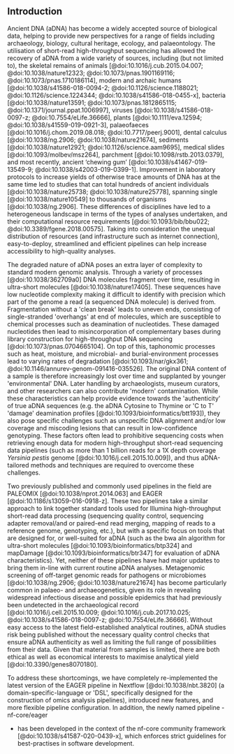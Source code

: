 ## Introduction

Ancient DNA (aDNA) has become a widely accepted source of biological data,
helping to provide new perspectives for a range of fields including archaeology,
biology, cultural heritage, ecology, and palaeontology. The utilisation of
short-read high-throughput sequencing has allowed the recovery of aDNA from a
wide variety of sources, including (but not limited to), the skeletal remains of
animals [@doi:10.1016/j.cub.2015.04.007; @doi:10.1038/nature12323;
@doi:10.1073/pnas.1901169116; @doi:10.1073/pnas.1710186114], modern and archaic
humans [@doi:10.1038/s41586-018-0094-2; @doi:10.1126/science.1188021;
@doi:10.1126/science.1224344; @doi:10.1038/s41586-018-0455-x], bacteria
[@doi:10.1038/nature13591; @doi:10.1073/pnas.1812865115;
@doi:10.1371/journal.ppat.1006997], viruses [@doi:10.1038/s41586-018-0097-z;
@doi:10.7554/eLife.36666], plants [@doi:10.1111/eva.12594;
@doi:10.1038/s41559-019-0921-3], palaeofaeces [@doi:10.1016/j.chom.2019.08.018;
@doi:10.7717/peerj.9001], dental calculus [@doi:10.1038/ng.2906;
@doi:10.1038/nature21674], sediments [@doi:10.1038/nature12921;
@doi:10.1126/science.aam9695], medical slides [@doi:10.1093/molbev/msz264],
parchment [@doi:10.1098/rstb.2013.0379], and most recently, ancient ‘chewing
gum’ [@doi:10.1038/s41467-019-13549-9; @doi:10.1038/s42003-019-0399-1].
Improvement in laboratory protocols to increase yields of otherwise trace
amounts of DNA has at the same time led to studies that can total hundreds of
ancient individuals [@doi:10.1038/nature25738; @doi:10.1038/nature25778],
spanning single [@doi:10.1038/nature10549] to thousands of organisms
[@doi:10.1038/ng.2906]. These differences of disciplines have led to a
heterogeneous landscape in terms of the types of analyses undertaken, and their
computational resource requirements [@doi:10.1093/bib/bbu022;
@doi:10.3389/fgene.2018.00575]. Taking into consideration the unequal
distribution of resources (and infrastructure such as internet connection),
easy-to-deploy, streamlined and efficient pipelines can help increase
accessibility to high-quality analyses.

The degraded nature of aDNA poses an extra layer of complexity to standard
modern genomic analysis. Through a variety of processes [@doi:10.1038/362709a0]
DNA molecules fragment over time, resulting in ultra-short molecules
[@doi:10.1038/nature17405]. These sequences have low nucleotide complexity
making it difficult to identify with precision which part of the genome a read
(a sequenced DNA molecule) is derived from. Fragmentation without a 'clean
break' leads to uneven ends, consisting of single-stranded 'overhangs' at end of
molecules, which are susceptible to chemical processes such as deamination of
nucleotides. These damaged nucleotides then lead to misincorporation of
complementary bases during library construction for high-throughput DNA
sequencing [@doi:10.1073/pnas.0704665104]. On top of this, taphonomic processes
such as heat, moisture, and microbial- and burial-environment processes lead to
varying rates of degradation [@doi:10.1093/nar/gkx361;
@doi:10.1146/annurev-genom-091416-035526]. The original DNA content of a sample
is therefore increasingly lost over time and supplanted by younger
'environmental' DNA. Later handling by archaeologists, museum curators, and
other researchers can also contribute 'modern' contamination. While these
characteristics can help provide evidence towards the 'authenticity' of true
aDNA sequences (e.g. the aDNA Cytosine to Thymine or 'C to T' 'damage'
deamination profiles [@doi:10.1093/bioinformatics/btt193]), they also pose
specific challenges such as unspecific DNA alignment and/or low coverage and
miscoding lesions that can result in low-confidence genotyping. These factors
often lead to prohibitive sequencing costs when retrieving enough data for
modern high-throughput short-read sequencing data pipelines (such as more than 1
billion reads for a 1X depth coverage _Yersinia pestis_ genome
[@doi:10.1016/j.cell.2015.10.009]), and thus aDNA-tailored methods and
techniques are required to overcome these challenges.

Two previously published and commonly used pipelines in the field are PALEOMIX
[@doi:10.1038/nprot.2014.063] and EAGER [@doi:10.1186/s13059-016-0918-z]. These
two pipelines take a similar approach to link together standard tools used for
Illumina high-throughput short-read data processing (sequencing quality control,
sequencing adapter removal/and or paired-end read merging, mapping of reads to a
reference genome, genotyping, etc.), but with a specific focus on tools that are
designed for, or well-suited for aDNA (such as the bwa aln algorithm for
ultra-short molecules [@doi:10.1093/bioinformatics/btp324] and mapDamage
[@doi:10.1093/bioinformatics/btr347] for evaluation of aDNA characteristics).
Yet, neither of these pipelines have had major updates to bring them in-line
with current routine aDNA analyses. Metagenomic screening of off-target genomic
reads for pathogens or microbiomes [@doi:10.1038/ng.2906;
@doi:10.1038/nature21674] has become particularly common in palaeo- and
archaeogenetics, given its role in revealing widespread infectious disease and
possible epidemics that had previously been undetected in the archaeological
record [@doi:10.1016/j.cell.2015.10.009; @doi:10.1016/j.cub.2017.10.025;
@doi:10.1038/s41586-018-0097-z; @doi:10.7554/eLife.36666]. Without easy access
to the latest field-established analytical routines, aDNA studies risk being
published without the necessary quality control checks that ensure aDNA
authenticity as well as limiting the full range of possibilities from their
data. Given that material from samples is limited, there are both ethical as
well as economical interests to maximise analytical yield
[@doi:10.3390/genes8070180].

To address these shortcomings, we have completely re-implemented the latest
version of the EAGER pipeline in Nextflow [@doi:10.1038/nbt.3820] (a
domain-specific-language or 'DSL', specifically designed for the construction of
omics analysis pipelines), introduced new features, and more flexible pipeline
configuration. In addition, the newly named pipeline - nf-core/eager
- has been developed in the context of the nf-core community framework
  [@doi:10.1038/s41587-020-0439-x], which enforces strict guidelines for
  best-practises in software development.
